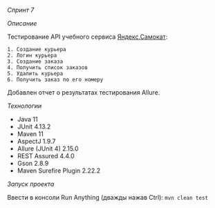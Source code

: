 *Cпринт 7*

*Описание*

Тестирование API учебного сервиса [Яндекс.Самокат](https://qa-scooter.praktikum-services.ru/):

    1. Создание курьера
    2. Логин курьера
    3. Создание заказа
    4. Получить список заказов
    5. Удалить курьера
    6. Получить заказ по его номеру

Добавлен отчет о результатах тестирования Allure.


*Технологии*
- Java 11
- JUnit 4.13.2
- Maven 11 
- AspectJ 1.9.7
- Allure (JUnit 4) 2.15.0
- REST Assured 4.4.0
- Gson 2.8.9
- Maven Surefire Plugin 2.22.2

*Запуск проекта*

Ввести в консоли Run Anything (дважды нажав Ctrl): `mvn clean test`
